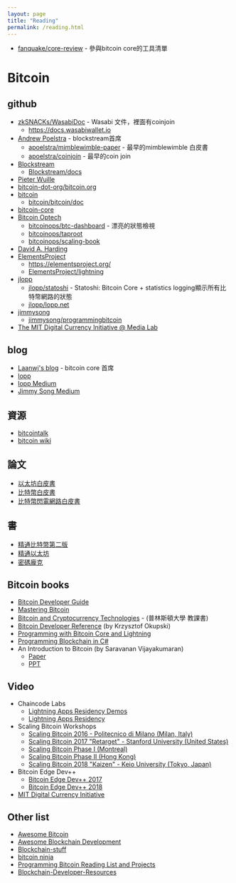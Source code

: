 ```yaml
---
layout: page
title: "Reading"
permalink: /reading.html
---
```


* [fanquake/core-review](https://github.com/fanquake/core-review) - 參與bitcoin core的工具清單

# Bitcoin
## github
* [zkSNACKs/WasabiDoc](https://github.com/zkSNACKs/WasabiDoc) - Wasabi 文件，裡面有coinjoin
    * https://docs.wasabiwallet.io
* [Andrew Poelstra](https://github.com/apoelstra) - blockstream首席
    * [apoelstra/mimblewimble-paper](https://github.com/apoelstra/mimblewimble-paper)  - 最早的mimblewimble 白皮書
    * [apoelstra/coinjoin](https://github.com/apoelstra/coinjoin) - 最早的coin join
* [Blockstream](https://github.com/Blockstream)
    * [Blockstream/docs](https://github.com/Blockstream/docs)
* [Pieter Wuille](https://github.com/sipa)
* [bitcoin-dot-org/bitcoin.org](https://github.com/bitcoin-dot-org/bitcoin.org)
* [bitcoin](https://github.com/bitcoin)
    * [bitcoin/bitcoin/doc](https://github.com/bitcoin/bitcoin/tree/master/doc)
* [bitcoin-core](https://github.com/bitcoin-core)
* [Bitcoin Optech](https://github.com/bitcoinops)
    * [bitcoinops/btc-dashboard](https://github.com/bitcoinops/btc-dashboard) - 漂亮的狀態檢視
    * [bitcoinops/taproot](https://github.com/bitcoinops/taproot)
    * [bitcoinops/scaling-book](https://github.com/bitcoinops/scaling-book)
* [David A. Harding](https://github.com/harding)
* [ElementsProject](https://github.com/ElementsProject)
    * https://elementsproject.org/
    * [ElementsProject/lightning](https://github.com/ElementsProject/lightning)
* [jlopp](https://github.com/jlopp) 
    * [jlopp/statoshi](https://github.com/jlopp/statoshi) - Statoshi: Bitcoin Core + statistics logging顯示所有比特幣網路的狀態
    * [jlopp/lopp.net](https://lopp.net)
* [jimmysong](https://github.com/jimmysong)
    * [jimmysong/programmingbitcoin](https://github.com/jimmysong/programmingbitcoin)
* [The MIT Digital Currency Initiative @ Media Lab](https://github.com/mit-dci)

## blog
* [Laanwj's blog](https://laanwj.github.io/)  - bitcoin core 首席
* [lopp](https://lopp.net)
* [lopp Medium](https://medium.com/@lopp)
* [Jimmy Song Medium](https://medium.com/@jimmysong)

## 資源
* [bitcointalk](https://bitcointalk.org/i)
* [bitcoin wiki](https://en.bitcoin.it/wiki/Main_Page)

## 論文
* [以太坊白皮書](https://github.com/cypherpunks-core/ethereum_whitepaper_zh)
* [比特幣白皮書](https://github.com/cypherpunks-core/bitcoin_whitepaper_zh)
* [比特幣閃電網路白皮書](https://github.com/cypherpunks-core/lightning_network_whitepaper_zh)

## 書
* [精通比特幣第二版](https://github.com/cypherpunks-core/bitcoinbook_2nd_zh)
* [精通以太坊](https://github.com/cypherpunks-core/ethereumbook_zh)
* [密碼龐克](https://github.com/cypherpunks-core/cyherpunksbook_zh)

## Bitcoin books
* [Bitcoin Developer Guide](https://bitcoin.org/en/developer-guide)
* [Mastering Bitcoin](https://github.com/bitcoinbook/bitcoinbook)
* [Bitcoin and Cryptocurrency Technologies](https://d28rh4a8wq0iu5.cloudfront.net/bitcointech/readings/princeton_bitcoin_book.pdf) - (普林斯頓大學 教課書)
* [Bitcoin Developer Reference](https://github.com/minium/Bitcoin-Spec/blob/master/Bitcoin.pdf) (by Krzysztof Okupski)
* [Programming with Bitcoin Core and Lightning](https://github.com/ChristopherA/Learning-Bitcoin-from-the-Command-Line)
* [Programming Blockchain in C#](https://programmingblockchain.gitbook.io/programmingblockchain)
* An Introduction to Bitcoin (by Saravanan Vijayakumaran)
    * [Paper](https://www.ee.iitb.ac.in/~sarva/bitcoin/bitcoin-notes-v0.1.pdf) 
    * [PPT](https://www.ee.iitb.ac.in/~sarva/bitcoin/iitm-191217.pdf)

## Video
* Chaincode Labs
    * [Lightning Apps Residency Demos](https://www.youtube.com/playlist?list=PLpLH33TRghT2jmuP9YQRo-e8gk969Q2F_)
    * [Lightning Apps Residency](https://www.youtube.com/playlist?list=PLpLH33TRghT1SbxinAsNDS6L7RkAjC8ME)
* Scaling Bitcoin Workshops
    * [Scaling Bitcoin 2016 - Politecnico di Milano (Milan, Italy)](https://www.youtube.com/playlist?list=PLX1jlrc_KO1cMWE2HagT51gjEB9p7cAw3)
    * [Scaling Bitcoin 2017 "Retarget" - Stanford University (United States)](https://www.youtube.com/playlist?list=PLX1jlrc_KO1etzMwyTi4-AJbdstCqo9UO)
    * [Scaling Bitcoin Phase I (Montreal)](https://www.youtube.com/playlist?list=PLX1jlrc_KO1eUTDrAnxNErlqBDpd0YvcE)
    * [Scaling Bitcoin Phase II (Hong Kong)](https://www.youtube.com/playlist?list=PLX1jlrc_KO1fDYsUsCeswSXIgzlXyh3sl)
    * [Scaling Bitcoin 2018 "Kaizen" - Keio University (Tokyo, Japan)](https://www.youtube.com/playlist?list=PLX1jlrc_KO1diB4l-Thhb5R-PSYw-hn3a)
* Bitcoin Edge Dev++ 
    * [Bitcoin Edge Dev++ 2017](https://www.youtube.com/playlist?list=PLlWSs86hGNb8QKRuRP3maUsVmZm8uVmIR&fbclid=IwAR34zuKGGpab-5lEsaSE1M57mnS83SgYSHuC4Mt9iPTZvHnNXGWPHaFj56E) 
    * [Bitcoin Edge Dev++ 2018](https://www.youtube.com/playlist?list=PLlWSs86hGNb8bUsTnDmZz2ZvMfHy9fS_t&fbclid=IwAR1SBgFG4vDTqfinc7aamENqlGskup2B3xHqR-zdkHl-4zcDH4jhYbKXK84)
* [MIT Digital Currency Initiative](https://www.youtube.com/c/MITDigitalCurrencyInitiative/videos)

## Other list
* [Awesome Bitcoin](https://github.com/igorbarinov/awesome-bitcoin)
* [Awesome Blockchain Development](https://github.com/jakezeal/awesome-blockchain-development)
* [Blockchain-stuff](https://github.com/Xel/Blockchain-stuff)
* [bitcoin ninja](http://bitcoin.ninja/)
* [Programming Bitcoin Reading List and Projects](https://github.com/jashmenn/bitcoin-reading-list)
* [Blockchain-Developer-Resources](https://github.com/ChristopherA/Blockchain-Developer-Resources)